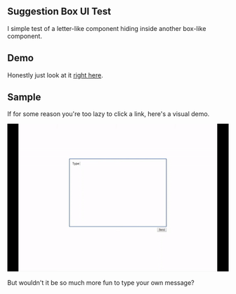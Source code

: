 ## Suggestion Box UI Test
I simple test of a letter-like component hiding inside another box-like component.

## Demo
Honestly just look at it [right here](https://privacypolicy.github.io/Suggestion-Box-UI/).

## Sample
If for some reason you're too lazy to click a link, here's a visual demo.

![Sample of a textbox that looks like a letter being typed into and then dropping into a cardboard box](resources/sample.gif)

But wouldn't it be so much more fun to type your own message?
